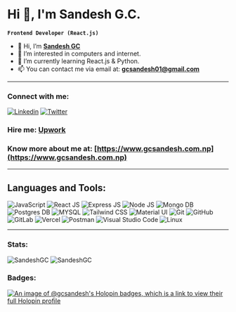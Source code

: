 # Hi 👋, I'm Sandesh G.C.

**` Frontend Developer (React.js) `**

- 👋 Hi, I’m [**Sandesh GC**](https://www.gcsandesh.com.np/)
- 👀 I’m interested in computers and internet.
- 🌱 I’m currently learning React.js & Python.
- 📫 You can contact me via email at: **gcsandesh01@gmail.com**
---

### Connect with me:
[![Linkedin](https://skillicons.dev/icons?i=linkedin "Linkedin")](https://www.linkedin.com/in/sandesh-gc-8236b2195/)
[![Twitter](https://skillicons.dev/icons?i=twitter "Twitter")](https://twitter.com/gcsandesh01)

### Hire me: [Upwork](https://www.upwork.com/freelancers/~019e33ef393aa62d4f?s=1110580755057594368)
<!-- ### [Download CV](https://github.com/gcsandesh/SandeshGC/files/15024335/Sandesh_G.C._CV.pdf) -->


### Know more about me at: [https://www.gcsandesh.com.np](https://www.gcsandesh.com.np)
---

## Languages and Tools:

![JavaScript](https://skillicons.dev/icons?i=js "JavaScript")
![React JS](https://skillicons.dev/icons?i=react "React JS")
![Express JS](https://skillicons.dev/icons?i=expressjs "Express JS")
![Node JS](https://skillicons.dev/icons?i=nodejs "Node JS")
![Mongo DB](https://skillicons.dev/icons?i=mongodb "Mongo DB")
![Postgres DB](https://skillicons.dev/icons?i=postgres "Postgres DB")
![MYSQL](https://skillicons.dev/icons?i=mysql "MySQL")
![Tailwind CSS](https://skillicons.dev/icons?i=tailwindcss "Tailwind CSS")
![Material UI](https://skillicons.dev/icons?i=materialui "Material UI")
![Git](https://skillicons.dev/icons?i=git "Git")
![GitHub](https://skillicons.dev/icons?i=github "GitHub")
![GitLab](https://skillicons.dev/icons?i=gitlab "GitLab")
![Vercel](https://skillicons.dev/icons?i=vercel "Vercel")
![Postman](https://skillicons.dev/icons?i=postman "Postman")
![Visual Studio Code](https://skillicons.dev/icons?i=vscode "Visual Studio Code")
![Linux](https://skillicons.dev/icons?i=linux "Linux")
<!-- ![Typescript](https://skillicons.dev/icons?i=ts "Typescript") -->
<!-- ![Next JS](https://skillicons.dev/icons?i=nextjs "Next JS") -->
<!-- ![Redux](https://skillicons.dev/icons?i=redux "Redux") -->
<!-- ![Figma](https://skillicons.dev/icons?i=figma "Figma") -->
<!-- ![Firebase](https://skillicons.dev/icons?i=firebase "Firebase") -->

---

### Stats:
<!-- Most Used Languages -->
<img align="justify" src="https://github-readme-stats.vercel.app/api/top-langs?username=SandeshGC&show_icons=true&theme=dark&locale=en&layout=compact" alt="SandeshGC" />

<!-- Contributions, Current Streak, Longest streak -->
<img align="justify" src="https://github-readme-streak-stats.herokuapp.com/?user=SandeshGC&theme=dark&locale=en" alt="SandeshGC" />

### Badges:

[![An image of @gcsandesh's Holopin badges, which is a link to view their full Holopin profile](https://holopin.me/gcsandesh)](https://holopin.io/@gcsandesh)
